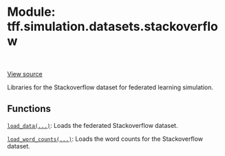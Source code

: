 <div itemscope itemtype="http://developers.google.com/ReferenceObject">
<meta itemprop="name" content="tff.simulation.datasets.stackoverflow" />
<meta itemprop="path" content="Stable" />
</div>

# Module: tff.simulation.datasets.stackoverflow

<table class="tfo-notebook-buttons tfo-api" align="left">
</table>

<a target="_blank" href="http://github.com/tensorflow/federated/tree/master/tensorflow_federated/python/simulation/datasets/stackoverflow.py">View
source</a>

Libraries for the Stackoverflow dataset for federated learning simulation.

<!-- Placeholder for "Used in" -->

## Functions

[`load_data(...)`](../../../tff/simulation/datasets/stackoverflow/load_data.md):
Loads the federated Stackoverflow dataset.

[`load_word_counts(...)`](../../../tff/simulation/datasets/stackoverflow/load_word_counts.md):
Loads the word counts for the Stackoverflow dataset.
